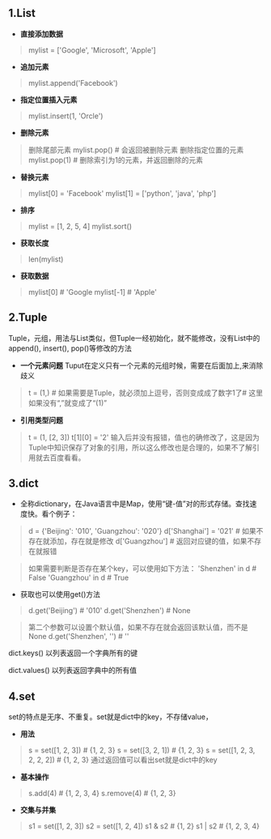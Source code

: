 ## 1.List
- **直接添加数据**
>mylist = ['Google', 'Microsoft', 'Apple']
- **追加元素**
>mylist.append('Facebook')
- **指定位置插入元素**
>mylist.insert(1, 'Orcle')
- **删除元素**
>删除尾部元素
mylist.pop()  # 会返回被删除元素
删除指定位置的元素
mylist.pop(1)  # 删除索引为1的元素，并返回删除的元素
- **替换元素**
>mylist[0] = 'Facebook'
mylist[1] = ['python', 'java', 'php']
- **排序**
>mylist = [1, 2, 5, 4]
mylist.sort()
- **获取长度**
>len(mylist)
- **获取数据**
>mylist[0]  # 'Google
mylist[-1]  # 'Apple'

## 2.Tuple
Tuple，元组，用法与List类似，但Tuple一经初始化，就不能修改，没有List中的append(), insert(), pop()等修改的方法
- **一个元素问题**
Tuput在定义只有一个元素的元组时候，需要在后面加上,来消除歧义
>t = (1,)  # 如果需要是Tuple，就必须加上逗号，否则变成成了数字1了# 这里如果没有“,”就变成了“(1)”
- **引用类型问题**
>t = (1, [2, 3])
t[1][0] = '2'
输入后并没有报错，值也的确修改了，这是因为Tuple中知识保存了对象的引用，所以这么修改也是合理的，如果不了解引用就去百度看看。

## 3.dict
- 全称dictionary，在Java语言中是Map，使用“键-值”对的形式存储。查找速度快。看个例子：
>d = {'Beijing': '010', 'Guangzhou': '020'}
d['Shanghai'] = '021'  # 如果不存在就添加，存在就是修改
d['Guangzhou']         # 返回对应键的值，如果不存在就报错

>如果需要判断是否存在某个key，可以使用如下方法：
'Shenzhen' in d        # False
'Guangzhou' in d       # True

- 获取也可以使用get()方法
>d.get('Beijing')       # '010'
d.get('Shenzhen')      # None

>第二个参数可以设置个默认值，如果不存在就会返回该默认值，而不是None
d.get('Shenzhen', '')  # ''

dict.keys()
以列表返回一个字典所有的键

dict.values()
以列表返回字典中的所有值

## 4.set
set的特点是无序、不重复。set就是dict中的key，不存储value，
- **用法**
>s = set([1, 2, 3])          # {1, 2, 3}
s = set([3, 2, 1])          # {1, 2, 3}
s = set([1, 2, 3, 2, 2, 2]) # {1, 2, 3}
通过返回值可以看出set就是dict中的key
- **基本操作**
>s.add(4)          # {1, 2, 3, 4}
s.remove(4)       # {1, 2, 3}
- **交集与并集**
>s1 = set([1, 2, 3])
s2 = set([1, 2, 4])
s1 & s2                # {1, 2}
s1 | s2                # {1, 2, 3, 4}